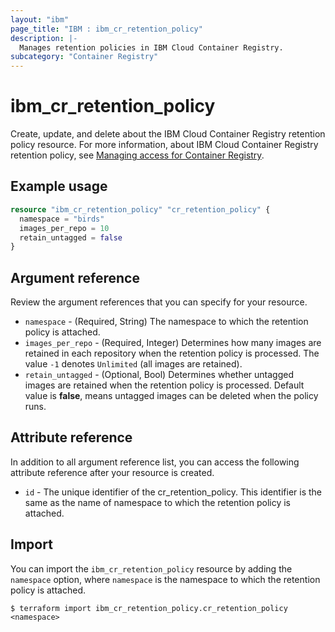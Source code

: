 ```yaml
---
layout: "ibm"
page_title: "IBM : ibm_cr_retention_policy"
description: |-
  Manages retention policies in IBM Cloud Container Registry.
subcategory: "Container Registry"
---
```


# ibm_cr_retention_policy

Create, update, and delete about the IBM Cloud Container Registry retention policy resource. For more information, about IBM Cloud Container Registry retention policy, see [Managing access for Container Registry](https://cloud.ibm.com/docs/Registry?topic=Registry-iam).

## Example usage

```terraform
resource "ibm_cr_retention_policy" "cr_retention_policy" {
  namespace = "birds"
  images_per_repo = 10
  retain_untagged = false
}
```

## Argument reference

Review the argument references that you can specify for your resource.

- `namespace` - (Required, String) The namespace to which the retention policy is attached.
- `images_per_repo` - (Required, Integer) Determines how many images are retained in each repository when the retention policy is processed. The value `-1` denotes `Unlimited` (all images are retained).
- `retain_untagged` - (Optional, Bool) Determines whether untagged images are retained when the retention policy is processed. Default value is **false**, means untagged images can be deleted when the policy runs.

## Attribute reference

In addition to all argument reference list, you can access the following attribute reference after your resource is created.

- `id` - The unique identifier of the cr_retention_policy. This identifier is the same as the name of namespace to which the retention policy is attached.

## Import

You can import the `ibm_cr_retention_policy` resource by adding the `namespace` option, where `namespace` is the namespace to which the retention policy is attached.

```
$ terraform import ibm_cr_retention_policy.cr_retention_policy <namespace>
```
